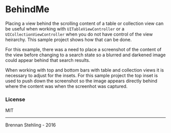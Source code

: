 # BehindMe

Placing a view behind the scrolling content of a table or 
collection view can be useful when working with 
`UITableViewController` or a `UICollectionViewController` when
you do not have control of the view heirarchy. This sample
project shows how that can be done.

For this example, there was a need to place a screenshot of
the content of the view before changing to a search state so
a blurred and darkened image could appear behind that search
results.

When working with top and bottom bars with table and collection
views it is necessary to adjust for the insets. For this sample
project the top inset is used to push down the screenshot so the
image appears directly behind where the content was when the screenhot
was captured.

### License

MIT

---
Brennan Stehling - 2016